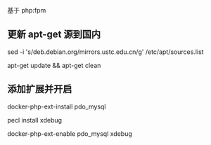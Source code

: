 基于 php:fpm

## 更新 apt-get 源到国内

sed -i 's/deb.debian.org/mirrors.ustc.edu.cn/g' /etc/apt/sources.list

apt-get update && apt-get clean

## 添加扩展并开启

docker-php-ext-install pdo_mysql

pecl install xdebug

docker-php-ext-enable pdo_mysql xdebug
